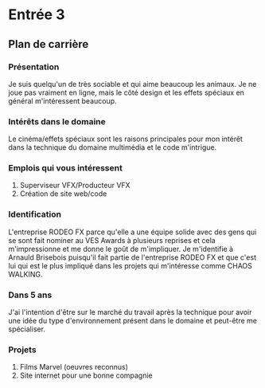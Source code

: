 # Entrée 3
## Plan de carrière

### Présentation
Je suis quelqu'un de très sociable et qui aime beaucoup les animaux. Je ne joue pas vraiment en ligne, mais le côté design et les effets spéciaux en général m'intéressent beaucoup.   

### Intérêts dans le domaine
Le cinéma/effets spéciaux sont les raisons principales pour mon intérêt dans la technique du domaine multimédia et le code m'intrigue.

### Emplois qui vous intéressent
1) Superviseur VFX/Producteur VFX
2) Création de site web/code

### Identification
L'entreprise RODEO FX parce qu'elle a une équipe solide avec des gens qui se sont fait nominer au VES Awards à plusieurs reprises et cela m'impressionne et me donne le goût de m'impliquer.
Je m'identifie à Arnauld Brisebois puisqu'il fait partie de l'entreprise RODEO FX et que c'est lui qui est le plus impliqué dans les projets qui m'intéresse comme CHAOS WALKING.

### Dans 5 ans
J'ai l'intention d'être sur le marché du travail après la technique pour avoir une idée du type d'environnement présent dans le domaine et peut-être me spécialiser.

### Projets
1) Films Marvel (oeuvres reconnus)
2) Site internet pour une bonne compagnie
